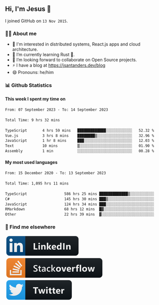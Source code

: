 ## Hi, I'm Jesus 👋

I joined GitHub on `13 Nov 2015`.

<!-- Talking about you -->

### 👨‍💻 About me

- 👦 I'm interested in distributed systems, React.js apps and cloud architecture.
- 🌱 I’m currently learning Rust 🦀.
- 👯 I’m looking forward to collaborate on Open Source projects.
- ⚡️ I have a blog at <https://jsantanders.dev/blog>
- 😄 Pronouns: he/him

### 📊 Github Statistics

#### This week I spent my time on

<!--START_SECTION:weekly-->

```txt
From: 07 September 2023 - To: 14 September 2023

Total Time: 9 hrs 32 mins

TypeScript       4 hrs 59 mins   █████████████░░░░░░░░░░░░   52.32 %
Vue.js           3 hrs 8 mins    ████████▒░░░░░░░░░░░░░░░░   32.96 %
JavaScript       1 hr 8 mins     ███░░░░░░░░░░░░░░░░░░░░░░   12.03 %
Text             10 mins         ▒░░░░░░░░░░░░░░░░░░░░░░░░   01.90 %
Assembly         1 min           ░░░░░░░░░░░░░░░░░░░░░░░░░   00.28 %
```

<!--END_SECTION:weekly-->

#### My most used languages

<!--START_SECTION:alltime-->

```txt
From: 15 December 2020 - To: 13 September 2023

Total Time: 1,095 hrs 11 mins

TypeScript                 586 hrs 25 mins █████████████▒░░░░░░░░░░░   53.55 %
C#                         145 hrs 30 mins ███▒░░░░░░░░░░░░░░░░░░░░░   13.29 %
JavaScript                 124 hrs 34 mins ███░░░░░░░░░░░░░░░░░░░░░░   11.37 %
RMarkdown                  68 hrs 12 mins  █▓░░░░░░░░░░░░░░░░░░░░░░░   06.23 %
Other                      22 hrs 39 mins  ▓░░░░░░░░░░░░░░░░░░░░░░░░   02.07 %
```

<!--END_SECTION:alltime-->

### 📢 Find me elsewhere

<p>
  <a target="_blank" href="https://linkedin.com/in/jsantanders">
    <img src="https://github.com/jsantanders/jsantanders/blob/master/img/linkedin.svg" alt="LinkedIn" style="vertical-align:top; margin:4px">
  </a>
  
  <a target="_blank" href="https://stackoverflow.com/users/7318331/jesus-santander">
    <img src="https://github.com/jsantanders/jsantanders/blob/master/img/stackoverflow.svg" alt="StackOverflow" style="vertical-align:top; margin:4px">
  </a>
  
  <a target="_blank" href="http://twitter.com/jsantanders">
    <img src="https://github.com/jsantanders/jsantanders/blob/master/img/twitter.svg" alt="Twitter" style="vertical-align:top; margin:4px">
  </a>
</p>
